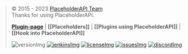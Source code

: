 [papi]: https://placeholderapi.com

[discordImg]: https://img.shields.io/discord/164280494874165248.svg?logo=discord&label=Discord&colorB=7289DA
[discord]: https://helpch.at/discord

[jenkinsImg]: https://img.shields.io/badge/Download%20from-Jenkins-brightgreen.svg
[jenkins]: http://ci.extendedclip.com/job/PlaceholderAPI/

[licenseImg]: https://img.shields.io/github/license/PlaceholderAPI/PlaceholderAPI.svg
[license]: https://github.com/PlaceholderAPI/PlaceholderAPI/blob/master/LICENSE

[issuesImg]: https://img.shields.io/github/issues-raw/PlaceholderAPI/PlaceholderAPI.svg?logo=github&logoColor=white
[issues]: https://github.com/PlaceholderAPI/PlaceholderAPI/issues

[versionImg]: https://img.shields.io/nexus/placeholderapi/me.clip/placeholderapi?server=https%3A%2F%2Frepo.extendedclip.com&label=API%20Version
[plugin-page]: https://spigotmc.org/resources/6245

> © 2015 - 2023 [PlaceholderAPI Team][papi]  
> Thanks for using PlaceholderAPI.
>
> **[Plugin-page]** | **[[Placeholders]]** | **[[Plugins using PlaceholderAPI]]** | **[[Hook into PlaceholderAPI]]**
> 
> ![versionImg] [![jenkinsImg]][jenkins] [![licenseImg]][license] [![issuesImg]][issues] [![discordImg]][discord]
